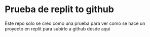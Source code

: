 # Prueba de replit to github

Este repo solo se creo como una prueba para ver como se hace un proyecto en replit para subirlo a github desde aqui